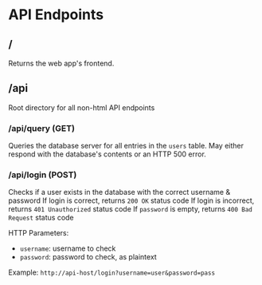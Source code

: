 
# API Endpoints

## /

Returns the web app's frontend.

## /api

Root directory for all non-html API endpoints

### /api/query (GET)

Queries the database server for all entries in the `users` table.
May either respond with the database's contents or an HTTP 500 error.

### /api/login (POST)

Checks if a user exists in the database with the correct username & password
If login is correct, returns `200 OK` status code
If login is incorrect, returns `401 Unauthorized` status code
If `password` is empty, returns `400 Bad Request` status code

HTTP Parameters:
- `username`: username to check
- `password`: password to check, as plaintext

Example: `http://api-host/login?username=user&password=pass`
